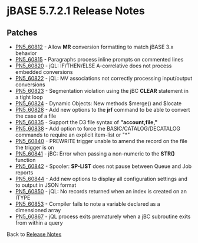 # jBASE 5.7.2.1 Release Notes

<PageHeader />

## Patches

- [PN5\_60812](./../pn5_60812/README.md) - Allow **MR** conversion formatting to match jBASE 3.x behavior
- [PN5\_60815](./../pn5_60815/README.md) - Paragraphs process inline prompts on commented lines
- [PN5\_60820](./../pn5_60820/README.md) - jQL: IF/THEN/ELSE A-correlative does not process embedded conversions
- [PN5\_60822](./../pn5_60822/README.md) - jQL: MV associations not correctly processing input/output conversions
- [PN5\_60823](./../pn5_60823/README.md) - Segmentation violation using the jBC **CLEAR** statement in a tight loop
- [PN5\_60824](./../pn5_60824/README.md) - Dynamic Objects: New methods $merge() and $locate
- [PN5\_60828](./../pn5_60826/README.md) - Add new options to the **jrf** command to be able to convert the case of a file
- [PN5\_60835](./../pn5_60835/README.md) - Support the D3 file syntax of **"account,file,"**
- [PN5\_60838](./../pn5_60838/README.md) - Add option to force the BASIC/CATALOG/DECATALOG commands to require an explicit item-list or "\*"
- [PN5\_60840](./../pn5_60840/README.md) - PREWRITE trigger unable to amend the record on the file the trigger is on
- [PN5\_60841](./../pn5_60841/README.md) - jBC: Error when passing a non-numeric to the **STR()** function
- [PN5\_60842](./../pn5_60842/README.md) - Spooler: **SP-LIST** does not pause between Queue and Job reports
- [PN5\_60844](./../pn5_60844/README.md) - Add new options to display all configuration settings and to output in JSON format
- [PN5\_60850](./../pn5_60850/README.md) - jQL: No records returned when an index is created on an ITYPE
- [PN5\_60853](./../pn5_60853/README.md) - Compiler fails to note a variable declared as a dimensioned array
- [PN5\_60867](./../pn5_60867/README.md) - jQL process exits prematurely when a jBC subroutine exits from within a query

Back to [Release Notes](./../../releasenotes/../README.md)

<PageFooter />
